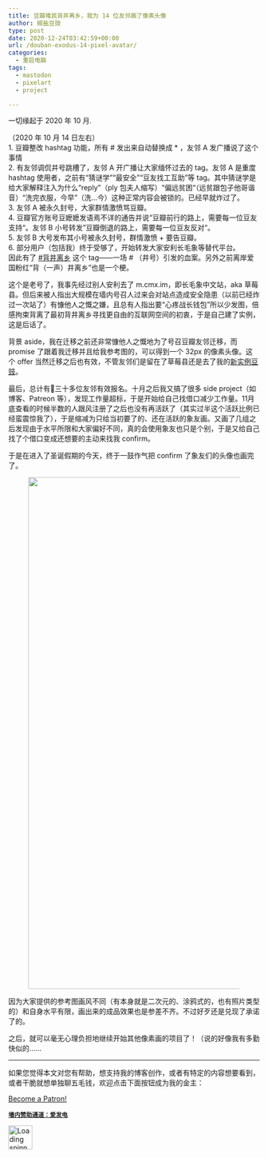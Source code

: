 ```yaml
---
title: 豆瓣难民背井离乡，我为 14 位友邻画了像素头像
author: 椒盐豆豉
type: post
date: 2020-12-24T03:42:59+00:00
url: /douban-exodus-14-pixel-avatar/
categories:
  - 重启电脑
tags:
  - mastodon
  - pixelart
  - project

---
```

 

一切缘起于 2020 年 10 月.

<p class="has-quaternary-background-color has-background">
  （2020 年 10 月 14 日左右）<br />1. 豆瓣整改 hashtag 功能，所有 # 发出来自动替换成 * ，友邻 A 发广播说了这个事情<br />2. 有友邻调侃井号跳槽了，友邻 A 开广播让大家缅怀过去的 tag。友邻 A 是重度 hashtag 使用者，之前有“猜谜学”“最安全”“豆友找工互助”等 tag。其中猜谜学是给大家解释注入为什么“reply”（ply 包夫人缩写）“偏远贫困“（远贫跟包子他哥谐音）“洗完衣服，今早”（洗&#8230;今）这种正常内容会被锁的。已经早就炸过了。<br />3. 友邻 A 被永久封号，大家群情激愤骂豆瓣。<br />4. 豆瓣官方账号豆嬷嬷发语焉不详的通告并说“豆瓣前行的路上，需要每一位豆友支持“。友邻 B 小号转发”豆瓣倒退的路上，需要每一位豆友反对“。<br />5. 友邻 B 大号发布其小号被永久封号，群情激愤 + 要告豆瓣。<br />6. 部分用户（包括我）终于受够了，开始转发大家安利长毛象等替代平台。<br />因此有了 <a href="https://m.cmx.im/tags/%E8%83%8C%E4%BA%95%E7%A6%BB%E4%B9%A1">#背井离乡</a> 这个 tag——一场 # （井号）引发的血案。另外之前离岸爱国粉红“背（一声）井离乡”也是一个梗。
</p>

这个是老号了，我事先经过别人安利去了 m.cmx.im，即长毛象中文站，aka 草莓县。但后来被人指出大规模在墙内号召人过来会对站点造成安全隐患（以前已经炸过一次站了）有慷他人之慨之嫌，且总有人指出要“心疼战长钱包”所以少发图，倍感拘束背离了最初背井离乡寻找更自由的互联网空间的初衷，于是自己建了实例，这是后话了。

背景 aside，我在迁移之前还非常慷他人之慨地为了号召豆瓣友邻迁移，而 promise 了跟着我迁移并且给我参考图的，可以得到一个 32px 的像素头像。这个 offer 当然迁移之后也有效，不管友邻们是留在了草莓县还是去了我的<a rel="noreferrer noopener" href="http://www.douchi.space" data-type="URL" data-id="www.douchi.space" target="_blank">新实例豆豉</a>。

最后，总计有三十多位友邻有效报名。十月之后我又搞了很多 side project（如博客、Patreon 等），发现工作量超标，于是开始给自己找借口减少工作量。11月底查看的时候半数的人跟风注册了之后也没有再活跃了（其实过半这个活跃比例已经蛮震惊我了），于是缩减为只给当初要了的、还在活跃的象友画。又画了几组之后发现由于水平所限和大家偏好不同，真的会使用象友也只是个别，于是又给自己找了个借口变成还想要的主动来找我 confirm。

于是在进入了圣诞假期的今天，终于一鼓作气把 confirm 了象友们的头像也画完了。<figure class="wp-block-image size-large">

<img decoding="async" loading="lazy" width="1024" height="1024" src="https://blog.douchi.space/wp-content/uploads/2020/12/cmx-all-1024x1024.png" alt="" class="wp-image-887" srcset="https://blog.douchi.space/wp-content/uploads/2020/12/cmx-all-300x300.png 300w, https://blog.douchi.space/wp-content/uploads/2020/12/cmx-all-1024x1024.png 1024w, https://blog.douchi.space/wp-content/uploads/2020/12/cmx-all-150x150.png 150w, https://blog.douchi.space/wp-content/uploads/2020/12/cmx-all-768x768.png 768w, https://blog.douchi.space/wp-content/uploads/2020/12/cmx-all-1536x1536.png 1536w, https://blog.douchi.space/wp-content/uploads/2020/12/cmx-all-2048x2048.png 2048w, https://blog.douchi.space/wp-content/uploads/2020/12/cmx-all-1600x1600.png 1600w" sizes="(max-width: 1024px) 100vw, 1024px" /> </figure> 

因为大家提供的参考图画风不同（有本身就是二次元的、涂鸦式的，也有照片类型的）和自身水平有限，画出来的成品效果也是参差不齐。不过好歹还是兑现了承诺了的。

之后，就可以毫无心理负担地继续开始其他像素画的项目了！（说的好像我有多勤快似的……

<hr class="wp-block-separator has-text-color has-background has-quaternary-background-color has-quaternary-color is-style-wide" />

如果您觉得本文对您有帮助，想支持我的博客创作，或者有特定的内容想要看到，或者干脆就想单独聊五毛钱，欢迎点击下面按钮成为我的金主：

<a href="https://www.patreon.com/bePatron?u=46962965" data-patreon-widget-type="become-patron-button">Become a Patron!</a>  
  


**<a rel="noreferrer noopener" href="https://afdian.net/@mtfront" target="_blank"><code>墙内赞助通道：爱发电</code></a>**

<div class="da-reactions-outer TpostID886">
  <div class="da-reactions-data da-reactions-container-async left" data-type="post" data-id="886" data-nonce="601a4b729c" id="da-reactions-slot-post-886"> 
  
  <div class="da-reactions-static">
    <img src="http://blog.douchi.space/wp-content/plugins/da-reactions/assets/dist/loading.svg" alt="Loading spinner" width="48" height="48" style="width:48px; height:48px" />
  </div>
</div></div>